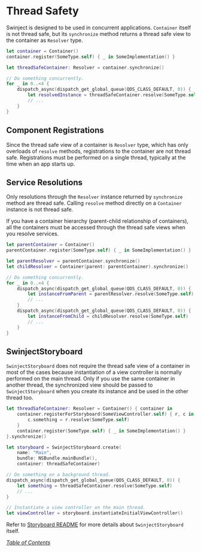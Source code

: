 # Thread Safety

Swinject is designed to be used in concurrent applications. `Container` itself is not thread safe, but its `synchronize` method returns a thread safe view to the container as `Resolver` type.

```swift
let container = Container()
container.register(SomeType.self) { _ in SomeImplementation() }

let threadSafeContainer: Resolver = container.synchronize()

// Do something concurrently.
for _ in 0..<4 {
    dispatch_async(dispatch_get_global_queue(QOS_CLASS_DEFAULT, 0)) {
        let resolvedInstance = threadSafeContainer.resolve(SomeType.self)
        // ...
    }
}
```

## Component Registrations

Since the thread safe view of a container is `Resolver` type, which has only overloads of `resolve` methods, registrations to the container are not thread safe. Registrations must be performed on a single thread, typically at the time when an app starts up.

## Service Resolutions

Only resolutions through the `Resolver` instance returned by `synchronize` method are thread safe. Calling `resolve` method directly on a `Container` instance is not thread safe.

If you have a container hierarchy (parent-child relationship of containers), all the containers must be accessed through the thread safe views when you resolve services.

```swift
let parentContainer = Container()
parentContainer.register(SomeType.self) { _ in SomeImplementation() }

let parentResolver = parentContainer.synchronize()
let childResolver = Container(parent: parentContainer).synchronize()

// Do something concurrently.
for _ in 0..<4 {
    dispatch_async(dispatch_get_global_queue(QOS_CLASS_DEFAULT, 0)) {
        let instanceFromParent = parentResolver.resolve(SomeType.self)
        // ...
    }
    dispatch_async(dispatch_get_global_queue(QOS_CLASS_DEFAULT, 0)) {
        let instanceFromChild = childResolver.resolve(SomeType.self)
        // ...
    }
}
```

## SwinjectStoryboard

`SwinjectStoryboard` does not require the thread safe view of a container in most of the cases because instantiation of a view controller is normally performed on the main thread. Only if you use the same container in another thread, the synchronized view should be passed to `SwinjectStoryboard` when you create its instance and be used in the other thread too.

```swift
let threadSafeContainer: Resolver = Container() { container in
    container.registerForStoryboard(SomeViewController.self) { r, c in
        c.something = r.resolve(SomeType.self)
    }
    container.register(SomeType.self) { _ in SomeImplementation() }
}.synchronize()

let storyboard = SwinjectStoryboard.create(
    name: "Main",
    bundle: NSBundle.mainBundle(),
    container: threadSafeContainer)

// Do something on a background thread.
dispatch_async(dispatch_get_global_queue(QOS_CLASS_DEFAULT, 0)) {
    let something = threadSafeContainer.resolve(SomeType.self)
    // ...
}

// Instantiate a view controller on the main thread.
let viewController = storyboard.instantiateInitialViewController()
```

Refer to [Storyboard README](https://github.com/Swinject/SwinjectStoryboard) for more details about `SwinjectStoryboard` itself.

_[Table of Contents](README.md)_
